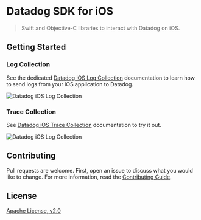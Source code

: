 # Datadog SDK for iOS

> Swift and Objective-C libraries to interact with Datadog on iOS.

## Getting Started

### Log Collection

See the dedicated [Datadog iOS Log Collection](https://docs.datadoghq.com/logs/log_collection/ios/?tab=us) documentation to learn how to send logs from your iOS application to Datadog.

![Datadog iOS Log Collection](docs/images/logging.png)

### Trace Collection

See [Datadog iOS Trace Collection](https://docs.datadoghq.com/tracing/setup/ios/?tab=us) documentation to try it out.

![Datadog iOS Log Collection](docs/images/tracing.png)

## Contributing

Pull requests are welcome. First, open an issue to discuss what you would like to change. For more information, read the [Contributing Guide](CONTRIBUTING.md).

## License

[Apache License, v2.0](LICENSE)
